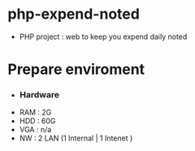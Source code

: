 # php-expend-noted
- PHP project : web to keep you expend daily noted


# Prepare enviroment
  
  - ### Hardware
  
  + RAM : 2G
  + HDD : 60G
  + VGA : n/a
  + NW  : 2 LAN (1 Internal | 1 Intenet )
  
